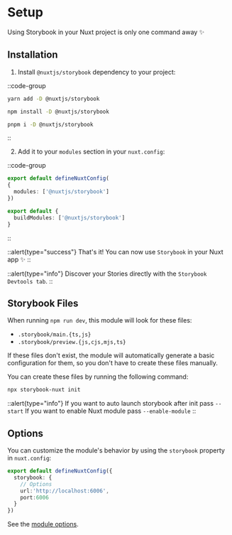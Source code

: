 # Setup

Using Storybook  in your Nuxt project is only one command away ✨

## Installation

1. Install `@nuxtjs/storybook` dependency to your project:

::code-group

```bash [yarn]
yarn add -D @nuxtjs/storybook 
```

```bash [npm]
npm install -D @nuxtjs/storybook 
```

```sh [pnpm]
pnpm i -D @nuxtjs/storybook 
```

::

2. Add it to your `modules` section in your `nuxt.config`:

::code-group
```ts [nuxt.config (Nuxt 3)]
export default defineNuxtConfig(
{
  modules: ['@nuxtjs/storybook']
})
```

```ts [nuxt.config (Nuxt 2)]
export default {
  buildModules: ['@nuxtjs/storybook']
}
```
::

::alert{type="success"}
That's it! You can now use `Storybook`  in your Nuxt app ✨
::

::alert{type="info"}
Discover your Stories directly with the `Storybook Devtools tab`.
::

## Storybook Files

When running `npm run dev`, this module will look for these files:

- `.storybook/main.{ts,js}`
- `.storybook/preview.{js,cjs,mjs,ts}`

If these files don't exist, the module will automatically generate a basic configuration for them, so you don't have to create these files manually.

You can create these files by running the following command:

```bash
npx storybook-nuxt init
```

::alert{type="info"}
If you want to auto launch storybook after init pass `--start`
If you want to enable Nuxt module pass `--enable-module`
::

## Options

You can customize the module's behavior by using the `storybook` property in `nuxt.config`:

```ts [nuxt.config]
export default defineNuxtConfig({
  storybook: {
    // Options
    url:'http://localhost:6006',
    port:6006
  }
})
```

See the [module options](/getting-started/options).
